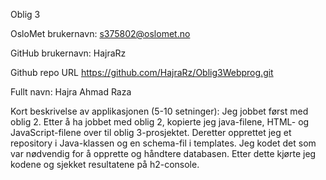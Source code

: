Oblig 3

OsloMet brukernavn:
s375802@oslomet.no

GitHub brukernavn:
HajraRz

Github repo URL
https://github.com/HajraRz/Oblig3Webprog.git

Fullt navn: Hajra Ahmad Raza

Kort beskrivelse av applikasjonen (5-10 setninger):
Jeg jobbet først med oblig 2.
Etter å ha jobbet med oblig 2, 
kopierte jeg java-filene, HTML- og JavaScript-filene over til oblig 3-prosjektet. 
Deretter opprettet jeg et repository i Java-klassen og en schema-fil i templates. 
Jeg kodet det som var nødvendig for å opprette og håndtere databasen. 
Etter dette kjørte jeg kodene og sjekket resultatene på h2-console.
